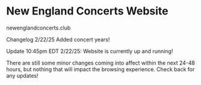 # New England Concerts Website

newenglandconcerts.club

Changelog 2/22/25
Added concert years!

Update 10:45pm EDT 2/22/25:
Website is currently up and running!

There are still some minor changes coming into affect within the next 24-48 hours, but nothing that will impact the browsing experience. Check back for any updates!